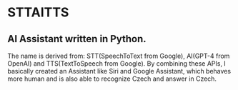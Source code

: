 # STTAITTS

## AI Assistant written in Python.

The name is derived from: STT(SpeechToText from Google), AI(GPT-4 from OpenAI) and TTS(TextToSpeech from Google). By combining these APIs, I basically created an Assistant like Siri and Google Assistant, which behaves more human and is also able to recognize Czech and answer in Czech.

<!-- ## Usage

- Download the newest build.
- Unpack into a folder.
- Run the exe.
- Press ";" to start the speech recognition.
- Say: "Listen" or "Poslouchej" then wait for it to say "Ano?".
- Say whatever you want to it (in Czech). -->
